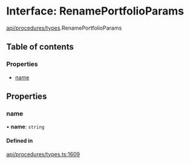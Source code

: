 # Interface: RenamePortfolioParams

[api/procedures/types](../wiki/api.procedures.types).RenamePortfolioParams

## Table of contents

### Properties

- [name](../wiki/api.procedures.types.RenamePortfolioParams#name)

## Properties

### name

• **name**: `string`

#### Defined in

[api/procedures/types.ts:1609](https://github.com/PolymeshAssociation/polymesh-sdk/blob/8a9e72221/src/api/procedures/types.ts#L1609)

